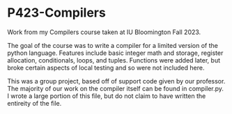 # P423-Compilers
Work from my Compilers course taken at IU Bloomington Fall 2023.  

The goal of the course was to write a compiler for a limited version of the python language. Features include basic integer math and storage, register allocation, conditionals, loops, and tuples. Functions were added later, but broke certain aspects of local testing and so were not included here.

This was a group project, based off of support code given by our professor. The majority of our work on the compiler itself can be found in compiler.py. I wrote a large portion of this file, but do not claim to have written the entireity of the file.
